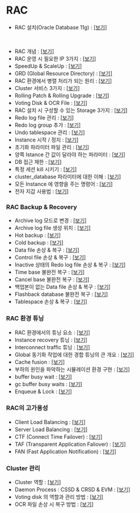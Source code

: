 # RAC

- RAC 설치(Oracle Database 11g) : [[보기]](https://rebel-lord-f41.notion.site/RAC-Oracle-Database-11g-61ab7ade96674d9ea3e47f73282e574d?pvs=4)

<br>

- RAC 개념 : [[보기]](https://rebel-lord-f41.notion.site/RAC-e6488e6f56ac48379cedbb1a20de225b?pvs=4)
- RAC 운영 시 필요한 IP 3가지 : [[보기]](https://rebel-lord-f41.notion.site/RAC-IP-3-d0a3d8b0bf574f189d787e081b856b89?pvs=4)
- SpeedUp & ScaleUp : [[보기]](https://rebel-lord-f41.notion.site/SpeedUp-ScaleUp-9e1b25d82c804c449033d74aaca5670e?pvs=4)
- GRD (Global Resource Directory) : [[보기]](https://rebel-lord-f41.notion.site/GRD-Global-Resource-Directory-117ce5a63cb2460aa02b65a863ef302a?pvs=4)
- RAC 환경에서 병렬 처리가 되는 원리 : [[보기]](https://rebel-lord-f41.notion.site/RAC-c01a0f8c29694f89bbefbf296870b9ae?pvs=4)
- Cluster 서비스 3가지 : [[보기]](https://rebel-lord-f41.notion.site/Cluster-3-83b86e83bacd46dcb79fd8faf1a93936?pvs=4)
- Rolling Patch & Rolling Upgrade : [[보기]](https://rebel-lord-f41.notion.site/Rolling-Patch-Rolling-Upgrade-b84ab7eb80ac485eb2b5adbfe76420bf?pvs=4)
- Voting Disk & OCR File : [[보기]](https://rebel-lord-f41.notion.site/Voting-Disk-OCR-File-24b31a21c6444449b1a6eddbedb763e1?pvs=4)
- RAC 설치 시 구성할 수 있는 Storage 3가지 : [[보기]](https://rebel-lord-f41.notion.site/RAC-Storage-3-7048c45dbd634f72ab95103eaaa59f5b?pvs=4)
- Redo log file 관리 : [[보기]](https://rebel-lord-f41.notion.site/RAC-Redo-log-file-8f7d151c964b47cc9a76a95863dc2279?pvs=4)
- Redo log group 추가 : [[보기]](https://rebel-lord-f41.notion.site/RAC-Redo-log-group-ab819ff5cfed4e8aa534850b7ce41400?pvs=4)
- Undo tablespace 관리 : [[보기]](https://rebel-lord-f41.notion.site/RAC-Undo-tablespace-cba2936b43e541f0aa49ae4fee786ae0?pvs=4)
- Instance 시작 / 정지 : [[보기]](https://rebel-lord-f41.notion.site/RAC-Instance-6496144800914ab2b2b928996eb0cc11?pvs=4)
- 초기화 파라미터 파일 관리 : [[보기]](https://rebel-lord-f41.notion.site/RAC-95b0de14b0b740a5b77273b0a2065b3f?pvs=4)
- 양쪽 Istance 간 값이 달라야 하는 파라미터 : [[보기]](https://rebel-lord-f41.notion.site/RAC-Istance-29f561fac29949f8858aaf4f039d824d?pvs=4)
- DB 접근 제한 : [[보기]](https://rebel-lord-f41.notion.site/RAC-DB-3bb03f076a444e068e65e2cb6f062afc?pvs=4)
- 특정 세션 kill 시키기 : [[보기]](https://rebel-lord-f41.notion.site/RAC-kill-785a147648e84281b6b0b2cf498e2b82?pvs=4)
- cluster_database 파라미터에 대한 이해 : [[보기]](https://rebel-lord-f41.notion.site/RAC-cluster_database-6af3989492e74a169bba22a7f411da69?pvs=4)
- 모든 Instance 에 영향을 주는 명령어 : [[보기]](https://rebel-lord-f41.notion.site/RAC-Instance-7ef1dca75a5141abb61f62e70ceeea59?pvs=4)
- 전자 지갑 사용법 : [[보기]](https://rebel-lord-f41.notion.site/RAC-3ceefb1fb14d4d32a8e2cb43151fefce?pvs=4)

### RAC Backup & Recovery
- Archive log 모드로 변경 : [[보기]](https://rebel-lord-f41.notion.site/RAC-Archive-log-666beb643a68463589bb5b365a0cd28a?pvs=4)
- Archive log file 생성 위치 : [[보기]](https://rebel-lord-f41.notion.site/RAC-Archive-log-file-ca01f442e061482c9910e67bfdedf04d?pvs=4)
- Hot backup : [[보기]](https://rebel-lord-f41.notion.site/RAC-Hot-backup-38d29837c05446929d408b35c9bfaa7f?pvs=4)
- Cold backup : [[보기]](https://rebel-lord-f41.notion.site/RAC-Cold-backup-ab9408d6bea148a0ab50294191f3a706?pvs=4)
- Data file 손상 & 복구 : [[보기]](https://rebel-lord-f41.notion.site/RAC-Data-file-9c4b9fb1eb4c42d4952de72750291e55?pvs=4)
- Control file 손상 & 복구 : [[보기]](https://rebel-lord-f41.notion.site/RAC-Control-file-436cab1e82684edf9839cce3430e1eb3?pvs=4)
- Inactive 상태의 Redo log file 손상 & 복구 : [[보기]](https://rebel-lord-f41.notion.site/RAC-Inactive-Redo-log-file-e7e10b5907bb4ccb8c3e8ec4613ca10e?pvs=4)
- Time base 불완전 복구 : [[보기]](https://rebel-lord-f41.notion.site/RAC-Time-base-a7c02742545d416a841f454ef4be54a6?pvs=4)
- Cancel base 불완전 복구 : [[보기]](https://rebel-lord-f41.notion.site/RAC-Cancel-base-87072dbcecdf48a9a1b50d2617b20cb0?pvs=4)
- 백업본이 없는 Data file 손상 & 복구 : [[보기]](https://rebel-lord-f41.notion.site/RAC-Data-file-26dda62f37614c578110ba407b1ac709?pvs=4)
- Flashback database 불완전 복구 : [[보기]](https://rebel-lord-f41.notion.site/RAC-Flashback-database-d4f435a34fe74973a8b10aaa4ff6537b?pvs=4)
- Tablespace 손상 & 복구 : [[보기]](https://rebel-lord-f41.notion.site/RAC-Tablespace-a3e4b11562f84befb897e234124ce68f?pvs=4)

### RAC 환경 튜닝
- RAC 환경에서의 튜닝 요소 : [[보기]](https://rebel-lord-f41.notion.site/RAC-42a7be1b256c4957997a376a1bb359ce?pvs=4)
- Instance recovery 튜닝 : [[보기]](https://rebel-lord-f41.notion.site/Instance-recovery-2ae2f8b0188e45d9921dc8dd30ffc432?pvs=4)
- Interconnect traffic 튜닝 : [[보기]](https://rebel-lord-f41.notion.site/Interconnect-traffic-0b341d27c51843ff879eedc9d83ba63d?pvs=4)
- Global 동기화 작업에 대한 경합 튜닝의 큰 개요 : [[보기]](https://rebel-lord-f41.notion.site/Global-12d50a932f2b4b27a07c7b8610b429f5?pvs=4)
- Cache fusion : [[보기]](https://rebel-lord-f41.notion.site/Cache-fusion-c0b7e2c938f147f28db1b5adc135aaff?pvs=4)
- 부하의 원인을 파악하는 시뮬레이션 환경 구현 : [[보기]](https://rebel-lord-f41.notion.site/0fe3bfaa0b354483935d08ccca6a8e3e?pvs=4)
- buffer busy wait : [[보기]](https://rebel-lord-f41.notion.site/buffer-busy-wait-08ad1c3840834fde9958b60ffe1784f3?pvs=4)
- gc buffer busy waits : [[보기]](https://rebel-lord-f41.notion.site/gc-buffer-busy-waits-52696fc5413140b79953ccbe2ae50d30?pvs=4)
- Enqueue & Lock : [[보기]](https://rebel-lord-f41.notion.site/Enqueue-Lock-0b858dbbc60d402ca6de6190cf6fc934?pvs=4)

### RAC의 고가용성
- Client Load Balancing : [[보기]](https://rebel-lord-f41.notion.site/Client-Load-Balancing-8b52c32be96548cb8dbf8dcf3afc39c2?pvs=4)
- Server Load Balancing : [[보기]](https://rebel-lord-f41.notion.site/Server-Load-Balancing-5ac1ac20dffb410e8c7f83ca385f243a?pvs=4)
- CTF (Connect Time Failover) : [[보기]](https://rebel-lord-f41.notion.site/CTF-Connect-Time-Failover-686ee00ab80748c18c4f4a3d7e60f17a?pvs=4)
- TAF (Transparent Application Faliover) : [[보기]](https://rebel-lord-f41.notion.site/TAF-Transparent-Application-Faliover-d3b12b8cf053433188114eecaa680687?pvs=4)
- FAN (Fast Application Notification) : [[보기]](https://rebel-lord-f41.notion.site/FAN-Fast-Application-Notification-f78f8499307b4d8d92f016106b27020c?pvs=4)

### Cluster 관리
- Cluster 역할 : [[보기]](https://rebel-lord-f41.notion.site/Cluster-85fba778313843fd95e2152c5a0e6618?pvs=4)
- Daemon Process : CSSD & CRSD & EVM : [[보기]](https://rebel-lord-f41.notion.site/CSSD-CRSD-EVM-79f7e2ff8aa64712ac0dd051f9102380?pvs=4)
- Voting disk 의 역할과 관리 방법 : [[보기]](https://rebel-lord-f41.notion.site/Voting-disk-0c4bd82d2d65412bbba5de18e585d81c?pvs=4)
- OCR 파일 손상 시 복구 방법 : [[보기]](https://rebel-lord-f41.notion.site/OCR-ed3a838d4e8843d8ac9a4bc58ba29581?pvs=4)
